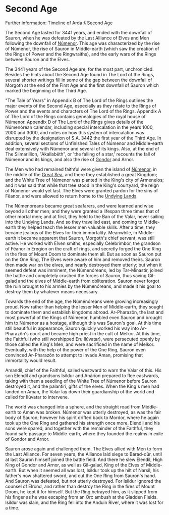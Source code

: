 # Second Age

Further information: Timeline of Arda § Second Age

The Second Age lasted for 3441 years, and ended with the downfall of Sauron,
when he was defeated by the Last Alliance of Elves and Men following the
downfall of [Númenor](). This age was characterized by the rise of Númenor, the
rise of Sauron in Middle-earth (which saw the creation of the Rings of Power
and the Ringwraiths), and the early wars of the Rings between Sauron and the
Elves.

The 3441 years of the Second Age are, for the most part, unchronicled. Besides
the hints about the Second Age found in The Lord of the Rings, several shorter
writings fill in some of the gap between the downfall of Morgoth at the end of
the First Age and the first downfall of Sauron which marked the beginning of
the Third Age.

"The Tale of Years" in Appendix B of The Lord of the Rings outlines the major
events of the Second Age, especially as they relate to the Rings of Power and
the events and characters of The Lord of the Rings. Appendix A of The Lord of
the Rings contains genealogies of the royal house of Númenor. Appendix D of The
Lord of the Rings gives details of the Númenórean calendar, including special
intercalation in the years 1000, 2000 and 3000, and notes on how this system of
intercalation was disrupted by the designation of S.A. 3442 the first year of
the Third Age. In addition, several sections of Unfinished Tales of Númenor and
Middle-earth deal extensively with Númenor and several of its kings. Also, at
the end of The Silmarillion, "Akallabêth", or 'the falling of a star,' recounts
the fall of Númenor and its kings, and also the rise of [Gondor]() and Arnor.

The Men who had remained faithful were given the island of [Númenor](), in the
middle of the [Great Sea](), and there they established a great Kingdom; and
the White Tree of Númenor was planted in the King's city of Armenelos; and it
was said that while that tree stood in the King's courtyard, the reign of
Númenor would yet last. The Elves were granted pardon for the sins of Fëanor,
and were allowed to return home to the [Undying Lands]().

The Númenóreans became great seafarers, and were learned and wise beyond all
other men; and they were granted a lifespan three times that of other mortal
men; and at first, they held to the Ban of the Valar, never sailing into the
Undying Lands. And so they travelled east, and coming to Middle-earth they
helped teach the lesser men valuable skills. After a time, they became jealous
of the Elves for their immortality. Meanwhile, in Middle-earth it became
apparent that Sauron, Morgoth's chief servant, was still active. He worked with
Elven smiths, especially Celebrimbor, the grandson of Fëanor in Eregion on the
craft of rings, and secretly forged the One Ring in the fires of Mount Doom to
dominate them all. But as soon as Sauron put on the One Ring, The Elves were
aware of him and removed theirs. Sauron then made war on the elves, and nearly
destroyed them utterly; but when it seemed defeat was imminent, the
Númenóreans, led by Tar-Minastir, joined the battle and completely crushed the
forces of Sauron, thus saving Gil-galad and the elves of Middle-earth from
obliteration. Sauron never forgot the ruin brought to his armies by the
Númenóreans, and made it his goal to destroy them by whatever means necessary.

Towards the end of the age, the Númenóreans were growing increasingly proud.
Now rather than helping the lesser Men of Middle-earth, they sought to dominate
them and establish kingdoms abroad. Ar-Pharazôn, the last and most powerful of
the Kings of Númenor, humbled even Sauron and brought him to Númenor as a
hostage, although this was Sauron's goal. At this time still beautiful in
appearance, Sauron quickly worked his way into Ar-Pharazôn's court and became
high priest in the cult of Melkor. At this time, the Faithful (who still
worshipped Eru Ilúvatar), were persecuted openly by those called the King's
Men, and were sacrificed in the name of Melkor. Eventually, with the help of
the power of the One Ring, Sauron even convinced Ar-Pharazôn to attempt to
invade Aman, promising that immortality would result.

Amandil, chief of the Faithful, sailed westward to warn the Valar of this. His
son Elendil and grandsons Isildur and Anárion prepared to flee eastwards,
taking with them a seedling of the White Tree of Númenor before Sauron
destroyed it, and the palantíri, gifts of the elves. When the King's men had
landed on Aman, the Valar lay down their guardianship of the world and called
for Ilúvatar to intervene.

The world was changed into a sphere, and the straight road from Middle-earth to
Aman was broken. Númenor was utterly destroyed, as was the fair body of Sauron;
however his spirit drifted back to Mordor, where he again took up the One Ring
and gathered his strength once more. Elendil and his sons were spared, and
together with the remainder of the Faithful, they found safe passage to
Middle-earth, where they founded the realms in exile of Gondor and Arnor.

Sauron arose again and challenged them. The Elves allied with Men to form the
Last Alliance. For seven years, the Alliance laid siege to Barad-dûr, until at
last Sauron himself joined the battle field. And there he slew Elendil, High
King of Gondor and Arnor, as well as Gil-galad, King of the Elves of
Middle-earth. But when it seemed all was lost, Isildur took up the hilt of
Narsil, his father's now shattered sword, and cut the One Ring from Sauron's
hand. And Sauron was defeated, but not utterly destroyed. For Isildur ignored
the counsel of Elrond, and rather than destroy the Ring in the fires of Mount
Doom, he kept it for himself. But the Ring betrayed him, as it slipped from his
finger as he was escaping from an Orc ambush at the Gladden Fields. Isildur was
slain, and the Ring fell into the Anduin River, where it was lost for a time.
